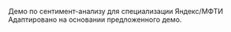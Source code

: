 Демо по сентимент-анализу для специализации Яндекс/МФТИ
Адаптировано на основании предложенного демо.